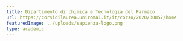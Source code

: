 ```yaml
---
title: Dipartimento di chimica e Tecnologia del Farmaco
url: https://corsidilaurea.uniroma1.it/it/corso/2020/30857/home
featuredImage: ../uploads/sapienza-logo.png
type: academic
---
```

